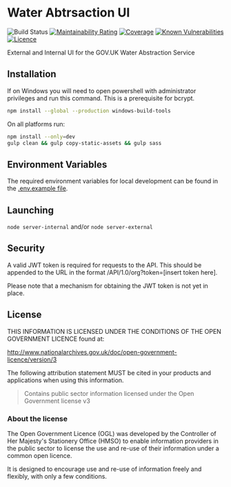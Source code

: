 # Water Abtrsaction UI

![Build Status](https://github.com/DEFRA/water-abstraction-ui/workflows/CI/badge.svg?branch=main)
[![Maintainability Rating](https://sonarcloud.io/api/project_badges/measure?project=DEFRA_water-abstraction-ui&metric=sqale_rating)](https://sonarcloud.io/dashboard?id=DEFRA_water-abstraction-ui)
[![Coverage](https://sonarcloud.io/api/project_badges/measure?project=DEFRA_water-abstraction-ui&metric=coverage)](https://sonarcloud.io/dashboard?id=DEFRA_water-abstraction-ui)
[![Known Vulnerabilities](https://snyk.io/test/github/DEFRA/water-abstraction-ui/badge.svg)](https://snyk.io/test/github/DEFRA/water-abstraction-ui)
[![Licence](https://img.shields.io/badge/Licence-OGLv3-blue.svg)](http://www.nationalarchives.gov.uk/doc/open-government-licence/version/3)

External and Internal UI for the GOV.UK Water Abstraction Service

## Installation

If on Windows you will need to open powershell with administrator privileges and run this command. This is a prerequisite for bcrypt.

```bash
npm install --global --production windows-build-tools
```

On all platforms run:

```bash
npm install --only=dev
gulp clean && gulp copy-static-assets && gulp sass
```

## Environment Variables

The required environment variables for local development can be found in the [.env.example file](./.env.example).

## Launching

`node server-internal`
and/or
`node server-external`

## Security

A valid JWT token is required for requests to the API. This should be appended to the URL in the format /API/1.0/org?token=[insert token here].

Please note that a mechanism for obtaining the JWT token is not yet in place.

## License

THIS INFORMATION IS LICENSED UNDER THE CONDITIONS OF THE OPEN GOVERNMENT LICENCE found at:

<http://www.nationalarchives.gov.uk/doc/open-government-licence/version/3>

The following attribution statement MUST be cited in your products and applications when using this information.

>Contains public sector information licensed under the Open Government license v3

### About the license

The Open Government Licence (OGL) was developed by the Controller of Her Majesty's Stationery Office (HMSO) to enable information providers in the public sector to license the use and re-use of their information under a common open licence.

It is designed to encourage use and re-use of information freely and flexibly, with only a few conditions.
